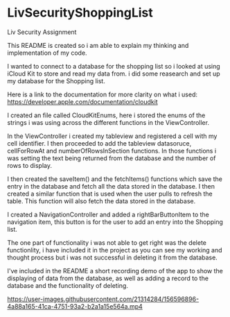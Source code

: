 # LivSecurityShoppingList
Liv Security Assignment

This README is created so i am able to explain my thinking and implementation of my code.

I wanted to connect to a database for the shopping list so i looked at using iCloud Kit to store and read my data from. i did some reasearch and set up my database
for the Shopping list.

Here is a link to the documentation for more clarity on what i used: https://developer.apple.com/documentation/cloudkit

I created an file called CloudKitEnums, here i stored the enums of the strings i was using across the different functions in the ViewController.

In the ViewController i created my tableview and registered a cell with my cell identifier. I then proceeded to add the tableview datasoruce, cellForRowAt 
and numberOfRowsInSection functions. In those functions i was setting the text being returned from the database and the number of rows to display.

I then created the saveItem() and the fetchItems() functions which save the entry in the database and fetch all the data stored in the database. I then created 
a similar function that is used when the user pulls to refresh the table. This function will also fetch the data stored in the database.

I created a NavigationController and added a rightBarButtonItem to the navigation item, this button is for the user to add an entry into the Shopping list.

The one part of functionality i was not able to get right was the delete functionlity, i have included it in the project as you can see my working and thought process
but i was not successful in deleting it from the database. 

I've included in the README a short recording demo of the app to show the displaying of data from the database, as well as adding a record to the database and 
the functionality of deleting.

https://user-images.githubusercontent.com/21314284/156596896-4a88a165-41ca-4751-93a2-b2a1a15e564a.mp4


